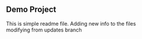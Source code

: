## Demo Project

This is simple readme file.
Adding new info to the files  
modifying from updates branch